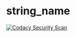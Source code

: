 # string_name
[![Codacy Security Scan](https://github.com/MeghaKatigar/string_name/actions/workflows/codacy.yml/badge.svg)](https://github.com/MeghaKatigar/string_name/actions/workflows/codacy.yml)
